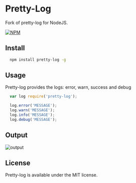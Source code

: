 Pretty-Log
==========================
Fork of pretty-log for NodeJS.

[![NPM](https://nodei.co/npm/pretty-log.png)](https://nodei.co/npm/pretty-log/)

## Install
```sh
  npm install pretty-log -g
```

## Usage
Pretty-log provides the logs: error, warn, success and debug
```js
  var log require('pretty-log');

  log.error('MESSAGE');
  log.warn('MESSAGE');
  log.info('MESSAGE');
  log.debug('MESSAGE');
```
## Output
![output](http://i62.tinypic.com/28mjy1j.png)

## License
Pretty-log is available under the MIT license.